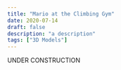 ```yaml
---
title: "Mario at the Climbing Gym"
date: 2020-07-14
draft: false
description: "a description"
tags: ["3D Models"]
---
```

UNDER CONSTRUCTION